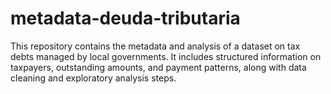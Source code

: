 # metadata-deuda-tributaria
This repository contains the metadata and analysis of a dataset on tax debts managed by local governments. It includes structured information on taxpayers, outstanding amounts, and payment patterns, along with data cleaning and exploratory analysis steps.
